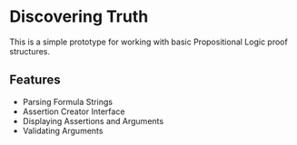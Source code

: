 # Discovering Truth

This is a simple prototype for working with basic Propositional Logic proof structures.

## Features

- Parsing Formula Strings
- Assertion Creator Interface
- Displaying Assertions and Arguments
- Validating Arguments